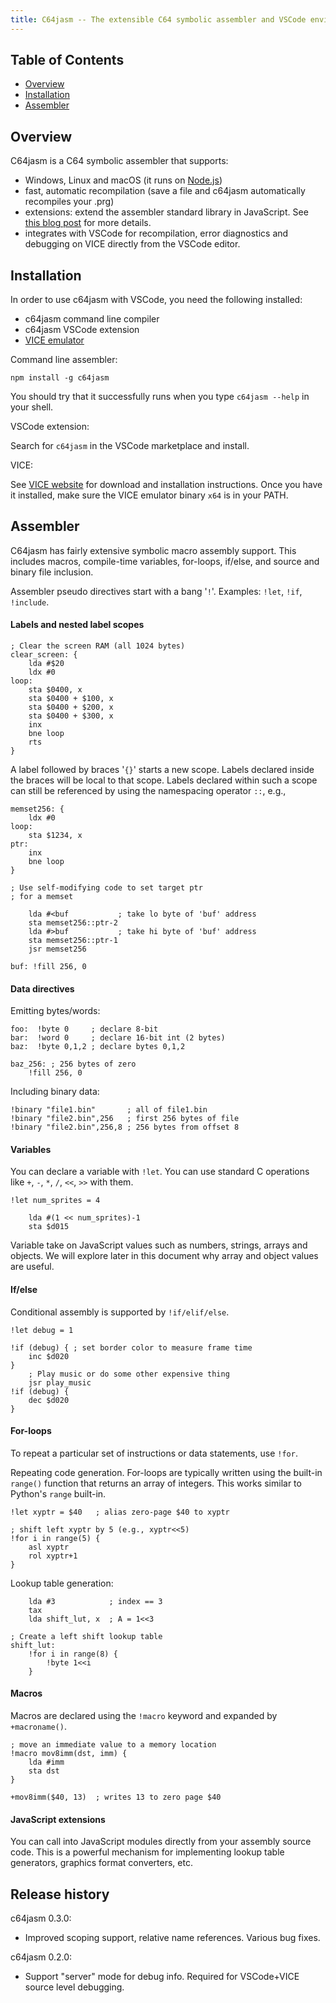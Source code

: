 ```yaml
---
title: C64jasm -- The extensible C64 symbolic assembler and VSCode environment
---
```


## Table of Contents

- [Overview](#overview)
- [Installation](#installation)
- [Assembler](#assembler)

## Overview

C64jasm is a C64 symbolic assembler that supports:

- Windows, Linux and macOS (it runs on [Node.js](https://nodejs.org/en/))
- fast, automatic recompilation (save a file and c64jasm automatically recompiles your .prg)
- extensions: extend the assembler standard library in JavaScript.  See [this blog post](https://nurpax.github.io/posts/2018-11-08-c64jasm.html) for more details.
- integrates with VSCode for recompilation, error diagnostics and debugging on VICE directly from the VSCode editor.

## Installation

In order to use c64jasm with VSCode, you need the following installed:

- c64jasm command line compiler
- c64jasm VSCode extension
- [VICE emulator](http://vice-emu.sourceforge.net/)

Command line assembler:

```
npm install -g c64jasm
```

You should try that it successfully runs when you type `c64jasm --help` in your shell.

VSCode extension:

Search for `c64jasm` in the VSCode marketplace and install.

VICE:

See [VICE website](http://vice-emu.sourceforge.net/) for download and installation instructions.  Once you have it installed, make sure the VICE emulator binary `x64` is in your PATH.

## Assembler

C64jasm has fairly extensive symbolic macro assembly support.  This includes macros, compile-time variables, for-loops, if/else, and source and binary file inclusion.

Assembler pseudo directives start with a bang '`!`'.  Examples: `!let`, `!if`, `!include`.

#### Labels and nested label scopes

```
; Clear the screen RAM (all 1024 bytes)
clear_screen: {
    lda #$20
    ldx #0
loop:
    sta $0400, x
    sta $0400 + $100, x
    sta $0400 + $200, x
    sta $0400 + $300, x
    inx
    bne loop
    rts
}
```

A label followed by braces '`{}`' starts a new scope.  Labels declared inside the braces will be local to that scope.  Labels declared within such a scope can still be referenced by using the namespacing operator `::`, e.g.,

```
memset256: {
    ldx #0
loop:
    sta $1234, x
ptr:
    inx
    bne loop
}

; Use self-modifying code to set target ptr
; for a memset

    lda #<buf           ; take lo byte of 'buf' address
    sta memset256::ptr-2
    lda #>buf           ; take hi byte of 'buf' address
    sta memset256::ptr-1
    jsr memset256

buf: !fill 256, 0
```

#### Data directives

Emitting bytes/words:

```
foo:  !byte 0     ; declare 8-bit
bar:  !word 0     ; declare 16-bit int (2 bytes)
baz:  !byte 0,1,2 ; declare bytes 0,1,2

baz_256: ; 256 bytes of zero
    !fill 256, 0
```

Including binary data:

```
!binary "file1.bin"       ; all of file1.bin
!binary "file2.bin",256   ; first 256 bytes of file
!binary "file2.bin",256,8 ; 256 bytes from offset 8
```


#### Variables

You can declare a variable with `!let`.  You can use standard C operations like `+`, `-`, `*`, `/`, `<<`, `>>` with them.

```
!let num_sprites = 4

    lda #(1 << num_sprites)-1
    sta $d015
```

Variable take on JavaScript values such as numbers, strings, arrays and objects.  We will explore later in this document why array and object values are useful.

#### If/else

Conditional assembly is supported by `!if/elif/else`.

```
!let debug = 1

!if (debug) { ; set border color to measure frame time
    inc $d020
}
    ; Play music or do some other expensive thing
    jsr play_music
!if (debug) {
    dec $d020
}
```

#### For-loops

To repeat a particular set of instructions or data statements, use `!for`.

Repeating code generation.  For-loops are typically written using the built-in `range()` function that returns an array of integers.  This works similar to Python's `range` built-in.

```
!let xyptr = $40   ; alias zero-page $40 to xyptr

; shift left xyptr by 5 (e.g., xyptr<<5)
!for i in range(5) {
    asl xyptr
    rol xyptr+1
}
```

Lookup table generation:
```
    lda #3            ; index == 3
    tax
    lda shift_lut, x  ; A = 1<<3

; Create a left shift lookup table
shift_lut:
    !for i in range(8) {
        !byte 1<<i
    }
```


#### Macros

Macros are declared using the `!macro` keyword and expanded by `+macroname()`.

```
; move an immediate value to a memory location
!macro mov8imm(dst, imm) {
    lda #imm
    sta dst
}

+mov8imm($40, 13)  ; writes 13 to zero page $40
```

#### JavaScript extensions

You can call into JavaScript modules directly from your assembly source code.  This is a powerful mechanism for implementing lookup table generators, graphics format converters, etc.

## Release history

c64jasm 0.3.0:
- Improved scoping support, relative name references.  Various bug fixes.

c64jasm 0.2.0:
- Support "server" mode for debug info.  Required for VSCode+VICE source level debugging.
